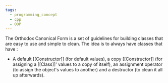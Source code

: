 ```yaml
---
tags:
  - programming_concept
  - cpp
  - OOP
---
```

The Orthodox Canonical Form is a set of guidelines for building classes that are easy to use and simple to clean.
The idea is to always have classes that have :
- A default [[Constructor]] (for default values), a copy [[Constructor]] (for assigning a [[Class]]' values to a copy of itself), an assignment operator (to assign the object's values to another) and a destructor (to clean it all up afterwards).